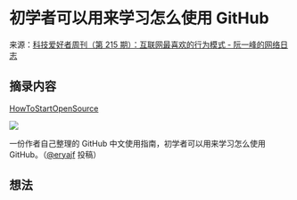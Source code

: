 # 初学者可以用来学习怎么使用 GitHub
来源：[科技爱好者周刊（第 215 期）：互联网最喜欢的行为模式 - 阮一峰的网络日志](https://www.ruanyifeng.com/blog/2022/07/weekly-issue-215.html)

## 摘录内容

[HowToStartOpenSource](https://github.com/eryajf/HowToStartOpenSource)

![](https://cdn.beekka.com/blogimg/asset/202207/bg2022072007.webp)

一份作者自己整理的 GitHub 中文使用指南，初学者可以用来学习怎么使用 GitHub。（[@eryajf](https://github.com/ruanyf/weekly/issues/2510) 投稿）

## 想法
